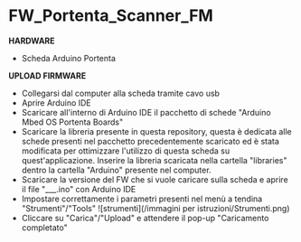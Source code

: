# FW_Portenta_Scanner_FM

**HARDWARE**
- Scheda Arduino Portenta

**UPLOAD FIRMWARE**
- Collegarsi dal computer alla scheda tramite cavo usb
- Aprire Arduino IDE
- Scaricare all'interno di Arduino IDE il pacchetto di schede "Arduino Mbed OS Portenta Boards"
- Scaricare la libreria presente in questa repository, questa è dedicata alle schede presenti nel pacchetto precedentemente scaricato ed è stata modificata per ottimizzare l'utilizzo di questa scheda su quest'applicazione. Inserire la libreria scaricata nella cartella "libraries" dentro la cartella "Arduino" presente nel computer.
- Scaricare la versione del FW che si vuole caricare sulla scheda e aprire il file "___.ino" con Arduino IDE
- Impostare correttamente i parametri presenti nel menù a tendina "Strumenti"/"Tools"
![strumenti](/immagini per istruzioni/Strumenti.png)
- Cliccare su "Carica"/"Upload" e attendere il pop-up "Caricamento completato"


